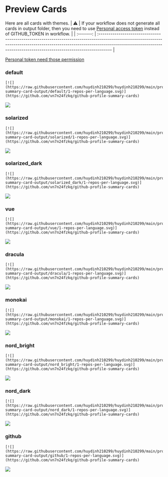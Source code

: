 
# Preview Cards

Here are all cards with themes.
| :warning: | If your workflow does not generate all cards in output folder, then you need to use [Personal access token](https://docs.github.com/en/actions/configuring-and-managing-workflows/creating-and-storing-encrypted-secrets) instead of GITHUB_TOKEN in workflow. |
| :-------: | :------------------------------------------------------------------------------------------------------------------------------------------------------------------------------------------------------------------------------------------------ |

[Personal token need those permission](https://github.com/vn7n24fzkq/github-profile-summary-cards/wiki/Personal-access-token-permissions)


### default


```
[![](https://raw.githubusercontent.com/huydinh210299/huydinh210299/main/profile-summary-card-output/default/1-repos-per-language.svg)](https://github.com/vn7n24fzkq/github-profile-summary-cards)
```
![](https://raw.githubusercontent.com/huydinh210299/huydinh210299/main/profile-summary-card-output/default/1-repos-per-language.svg)


### solarized


```
[![](https://raw.githubusercontent.com/huydinh210299/huydinh210299/main/profile-summary-card-output/solarized/1-repos-per-language.svg)](https://github.com/vn7n24fzkq/github-profile-summary-cards)
```
![](https://raw.githubusercontent.com/huydinh210299/huydinh210299/main/profile-summary-card-output/solarized/1-repos-per-language.svg)


### solarized_dark


```
[![](https://raw.githubusercontent.com/huydinh210299/huydinh210299/main/profile-summary-card-output/solarized_dark/1-repos-per-language.svg)](https://github.com/vn7n24fzkq/github-profile-summary-cards)
```
![](https://raw.githubusercontent.com/huydinh210299/huydinh210299/main/profile-summary-card-output/solarized_dark/1-repos-per-language.svg)


### vue


```
[![](https://raw.githubusercontent.com/huydinh210299/huydinh210299/main/profile-summary-card-output/vue/1-repos-per-language.svg)](https://github.com/vn7n24fzkq/github-profile-summary-cards)
```
![](https://raw.githubusercontent.com/huydinh210299/huydinh210299/main/profile-summary-card-output/vue/1-repos-per-language.svg)


### dracula


```
[![](https://raw.githubusercontent.com/huydinh210299/huydinh210299/main/profile-summary-card-output/dracula/1-repos-per-language.svg)](https://github.com/vn7n24fzkq/github-profile-summary-cards)
```
![](https://raw.githubusercontent.com/huydinh210299/huydinh210299/main/profile-summary-card-output/dracula/1-repos-per-language.svg)


### monokai


```
[![](https://raw.githubusercontent.com/huydinh210299/huydinh210299/main/profile-summary-card-output/monokai/1-repos-per-language.svg)](https://github.com/vn7n24fzkq/github-profile-summary-cards)
```
![](https://raw.githubusercontent.com/huydinh210299/huydinh210299/main/profile-summary-card-output/monokai/1-repos-per-language.svg)


### nord_bright


```
[![](https://raw.githubusercontent.com/huydinh210299/huydinh210299/main/profile-summary-card-output/nord_bright/1-repos-per-language.svg)](https://github.com/vn7n24fzkq/github-profile-summary-cards)
```
![](https://raw.githubusercontent.com/huydinh210299/huydinh210299/main/profile-summary-card-output/nord_bright/1-repos-per-language.svg)


### nord_dark


```
[![](https://raw.githubusercontent.com/huydinh210299/huydinh210299/main/profile-summary-card-output/nord_dark/1-repos-per-language.svg)](https://github.com/vn7n24fzkq/github-profile-summary-cards)
```
![](https://raw.githubusercontent.com/huydinh210299/huydinh210299/main/profile-summary-card-output/nord_dark/1-repos-per-language.svg)


### github


```
[![](https://raw.githubusercontent.com/huydinh210299/huydinh210299/main/profile-summary-card-output/github/1-repos-per-language.svg)](https://github.com/vn7n24fzkq/github-profile-summary-cards)
```
![](https://raw.githubusercontent.com/huydinh210299/huydinh210299/main/profile-summary-card-output/github/1-repos-per-language.svg)

